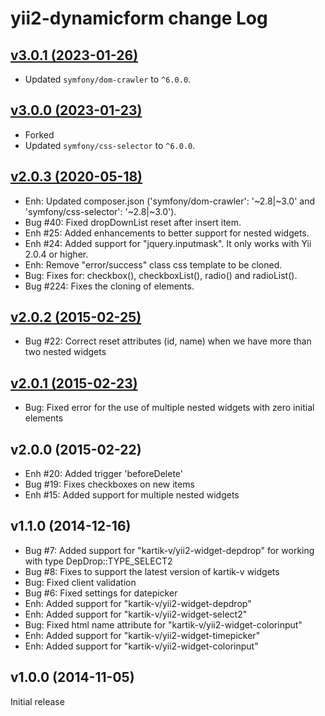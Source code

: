 # yii2-dynamicform change Log

## [v3.0.1 (2023-01-26)](https://github.com/projector22/yii2-dynamicform/compare/v3.0.0...v3.0.1)

- Updated `symfony/dom-crawler` to `^6.0.0`.

## [v3.0.0 (2023-01-23)](https://github.com/projector22/yii2-dynamicform/compare/v3.0.0...v2.0.3)

- Forked
- Updated `symfony/css-selector` to `^6.0.0`.

## [v2.0.3 (2020-05-18)](https://github.com/wbraganca/yii2-dynamicform/compare/v2.0.3...v2.0.2)

- Enh: Updated composer.json ('symfony/dom-crawler': '~2.8|~3.0' and 'symfony/css-selector': '~2.8|~3.0').
- Bug #40: Fixed dropDownList reset after insert item.
- Enh #25: Added enhancements to better support for nested widgets.
- Enh #24: Added support for "jquery.inputmask". It only works with Yii 2.0.4 or higher.
- Enh: Remove "error/success" class css template to be cloned.
- Bug: Fixes for: checkbox(), checkboxList(), radio() and radioList().
- Bug #224: Fixes the cloning of elements.


## [v2.0.2 (2015-02-25)](https://github.com/wbraganca/yii2-dynamicform/compare/v2.0.2...v2.0.1)

- Bug #22: Correct reset attributes (id, name) when we have more than two nested widgets 


## [v2.0.1 (2015-02-23)](https://github.com/wbraganca/yii2-dynamicform/compare/v2.0.1...v2.0.0)

- Bug: Fixed error for the use of multiple nested widgets with zero initial elements


## v2.0.0 (2015-02-22)

- Enh #20: Added trigger 'beforeDelete'
- Bug #19: Fixes checkboxes on new items
- Enh #15: Added support for multiple nested widgets


## v1.1.0 (2014-12-16)

- Bug #7: Added support for "kartik-v/yii2-widget-depdrop" for working with type DepDrop::TYPE_SELECT2
- Bug #8: Fixes to support the latest version of kartik-v widgets
- Bug: Fixed client validation
- Bug #6: Fixed settings for datepicker
- Enh: Added support for "kartik-v/yii2-widget-depdrop"
- Enh: Added support for "kartik-v/yii2-widget-select2"
- Bug: Fixed html name attribute for "kartik-v/yii2-widget-colorinput"
- Enh: Added support for "kartik-v/yii2-widget-timepicker"
- Enh: Added support for "kartik-v/yii2-widget-colorinput"


## v1.0.0 (2014-11-05)

Initial release
